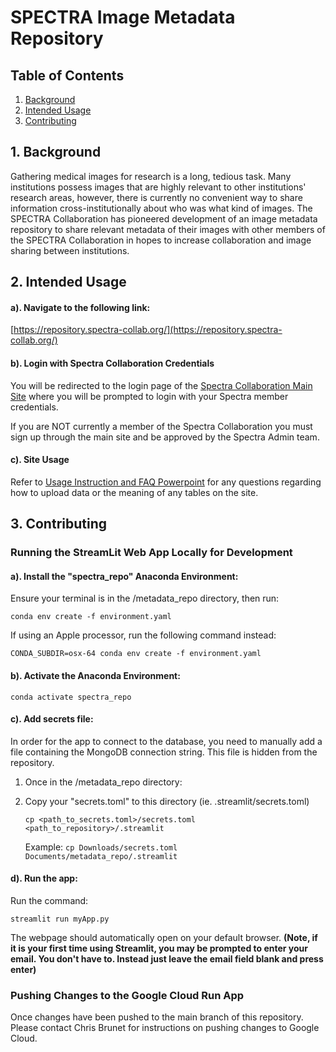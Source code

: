 # SPECTRA Image Metadata Repository

## Table of Contents
1. [Background](#1-background)
2. [Intended Usage](#2-intended-usage)
3. [Contributing](#3-contributing)

## 1. Background

Gathering medical images for research is a long, tedious task. Many institutions possess images that are highly relevant to other institutions' research areas, however, there is currently no convenient way to share information cross-institutionally about who was what kind of images. The SPECTRA Collaboration has pioneered development of an image metadata repository to share relevant metadata of their images with other members of the SPECTRA Collaboration in hopes to increase collaboration and image sharing between institutions.

## 2. Intended Usage

#### a). Navigate to the following link:

[https://repository.spectra-collab.org/](https://repository.spectra-collab.org/)

#### b). Login with Spectra Collaboration Credentials

You will be redirected to the login page of the [Spectra Collaboration Main Site](https://spectra-collab.org/) where you will be prompted to login with your Spectra member credentials. 

If you are NOT currently a member of the Spectra Collaboration you must sign up through the main site and be approved by the Spectra Admin team.

#### c). Site Usage

Refer to [Usage Instruction and FAQ Powerpoint](https://docs.google.com/presentation/d/1BybJdAy9LMRceH0rDgo4Mpslq9Jl4nNr/edit?usp=drive_link&ouid=100577848524603341913&rtpof=true&sd=true) for any questions regarding how to upload data or the meaning of any tables on the site.

## 3. Contributing

### Running the StreamLit Web App Locally for Development
#### a). Install the "spectra_repo" Anaconda Environment:
Ensure your terminal is in the /metadata_repo directory, then run:

`conda env create -f environment.yaml`

If using an Apple processor, run the following command instead:

`CONDA_SUBDIR=osx-64 conda env create -f environment.yaml`

#### b). Activate the Anaconda Environment:
`conda activate spectra_repo`

#### c). Add secrets file:
In order for the app to connect to the database, you need to manually add a file containing the MongoDB connection string. This file is hidden from the repository.

1.  Once in the /metadata_repo directory:

2.  Copy your "secrets.toml" to this directory (ie. .streamlit/secrets.toml)

    `cp <path_to_secrets.toml>/secrets.toml <path_to_repository>/.streamlit`

    Example: `cp Downloads/secrets.toml Documents/metadata_repo/.streamlit`

#### d). Run the app:
Run the command:

`streamlit run myApp.py`

The webpage should automatically open on your default browser. **(Note, if it is your first time using Streamlit, you may be prompted to enter your email. You don't have to. Instead just leave the email field blank and press enter)**

### Pushing Changes to the Google Cloud Run App

Once changes have been pushed to the main branch of this repository. Please contact Chris Brunet for instructions on pushing changes to Google Cloud.

